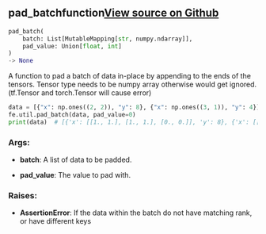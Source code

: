 ## pad_batch<span class="tag">function</span><a class="sourcelink" href=https://github.com/fastestimator/fastestimator/blob/r1.1/fastestimator/util/util.py/#L477-L504>View source on Github</a>
```python
pad_batch(
	batch: List[MutableMapping[str, numpy.ndarray]],
	pad_value: Union[float, int]
)
-> None
```
A function to pad a batch of data in-place by appending to the ends of the tensors. Tensor type needs to be
numpy array otherwise would get ignored. (tf.Tensor and torch.Tensor will cause error)

```python
data = [{"x": np.ones((2, 2)), "y": 8}, {"x": np.ones((3, 1)), "y": 4}]
fe.util.pad_batch(data, pad_value=0)
print(data)  # [{'x': [[1., 1.], [1., 1.], [0., 0.]], 'y': 8}, {'x': [[1., 0.], [1., 0.], [1., 0.]]), 'y': 4}]
```


<h3>Args:</h3>


* **batch**: A list of data to be padded.

* **pad_value**: The value to pad with. 

<h3>Raises:</h3>


* **AssertionError**: If the data within the batch do not have matching rank, or have different keys


